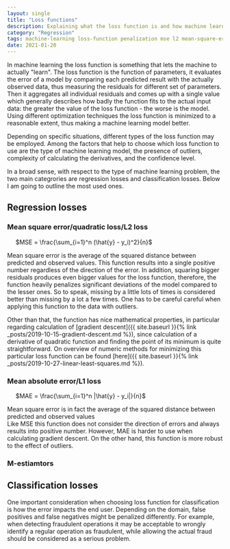 ```yaml
---
layout: single
title: "Loss functions"
description: Explaining what the loss function is and how machine learning utilizes it
category: "Regression"
tags: machine-learning loss-function penalization mse l2 mean-square-error quadratic-loss l1 mean-absolute-error mae
date: 2021-01-20
---
```


In machine learning the loss function is something that lets the machine to actually "learn". The loss function is the function of parameters, it evaluates the error of a model by comparing each predicted result with the actually observed data, thus measuring the residuals for different set of parameters. Then it aggregates all individual residuals and comes up with a single value which generally describes how badly the function fits to the actual input data: the greater the value of the loss function - the worse is the model. Using different optimization techniques the loss function is minimized to a reasonable extent, thus making a machine learning model better.

Depending on specific situations, different types of the loss function may be employed. Among the factors that help to choose which loss function to use are the type of machine learning model, the presence of outliers, complexity of calculating the derivatives, and the confidence level.

In a broad sense, with respect to the type of machine learning problem, the two main categrories are regression losses and classification losses. Below I am going to outline the most used ones.

## Regression losses

### Mean square error/quadratic loss/L2 loss

&nbsp;&nbsp;&nbsp;&nbsp;
$MSE = \frac{\sum_{i=1}^n (\hat{y} - y_i)^2}{n}$

Mean square error is the average of the squared distance between predicted and observed values. This function results into a single positive number regardless of the direction of the error. In addition, squaring bigger residuals produces even bigger values for the loss function, therefore, the function heavily penalizes significant deviations of the model compared to the lesser ones. So to speak, missing by a little lots of times is considered better than missing by a lot a few times. One has to be careful careful when applying this function to the data with outliers.

Other than that, the function has nice mathematical properties, in particular regarding calculation of [gradient descent]({{ site.baseurl }}{% link _posts/2019-10-15-gradient-descent.md %}), since calculation of a derivative of quadratic function and finding the point of its minimum is quite straightforward.
On overview of numeric methods for minimizing this particular loss function can be found [here]({{ site.baseurl }}{% link _posts/2019-10-27-linear-least-squares.md %}).

### Mean absolute error/L1 loss

&nbsp;&nbsp;&nbsp;&nbsp;
$MAE = \frac{\sum_{i=1}^n |\hat{y} - y_i|}{n}$

Mean square error is in fact the average of the squared distance between predicted and observed values<br>
Like MSE this function does not consider the direction of errors and always results into positive number. However, MAE is harder to use when calculating gradient descent. On the other hand, this function is more robust to the effect of outliers.

### M-estiamtors



## Classification losses

One important consideration when choosing loss function for classification is how the error impacts the end user. Depending on the domain, false positives and false negatives might be penalized differently. For example, when detecting fraudulent operations it may be acceptable to wrongly identify a regular operation as fraudulent,  while allowing the actual fraud should be considered as a serious problem.